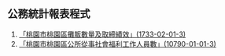 ## 公務統計報表程式
1. [「桃園市桃園區攤販數量及取締績效」(1733-02-01-3)](https://tycgstat.github.io/RegisterStat/1733-02-01-3_%E6%A1%83%E5%9C%92%E5%B8%82%E6%A1%83%E5%9C%92%E5%8D%80%E6%94%A4%E8%B2%A9%E6%95%B8%E9%87%8F%E5%8F%8A%E5%8F%96%E7%B7%A0%E7%B8%BE%E6%95%88.xls)
2. [「桃園市桃園區公所從事社會福利工作人員數」(10790-01-01-3)](https://tycgstat.github.io/RegisterStat/1733-02-01-3_%E6%A1%83%E5%9C%92%E5%B8%82%E6%A1%83%E5%9C%92%E5%8D%80%E6%94%A4%E8%B2%A9%E6%95%B8%E9%87%8F%E5%8F%8A%E5%8F%96%E7%B7%A0%E7%B8%BE%E6%95%88.xls)
